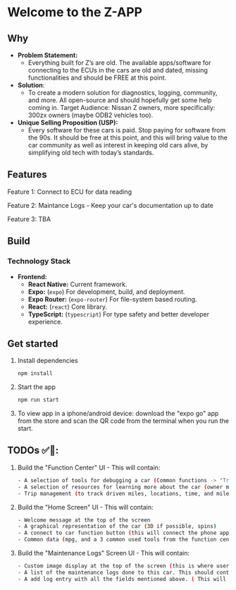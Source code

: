 # Welcome to the Z-APP

## Why

- **Problem Statement:**
  - Everything built for Z’s are old. The available apps/software for connecting to the ECUs in the cars are old and dated, missing functionalities and should be FREE at this point.
- **Solution**:
  - To create a modern solution for diagnostics, logging, community, and more. All open-source and should hopefully get some help coming in.
    Target Audience: Nissan Z owners, more specifically: 300zx owners (maybe ODB2 vehicles too).
- **Unique Selling Proposition (USP):**
  - Every software for these cars is paid. Stop paying for software from the 90s. It should be free at this point, and this will bring value to the car community as well as interest in keeping old cars alive, by simplifying old tech with today’s standards.

## Features

Feature 1: Connect to ECU for data reading

Feature 2: Maintance Logs - Keep your car's documentation up to date

Feature 3: TBA

## Build

### Technology Stack

- **Frontend:**
  - **React Native:** Current framework.
  - **Expo:** (`expo`) For development, build, and deployment.
  - **Expo Router:** (`expo-router`) For file-system based routing.
  - **React:** (`react`) Core library.
  - **TypeScript:** (`typescript`) For type safety and better developer experience.

## Get started

1. Install dependencies

   ```bash
   npm install
   ```

2. Start the app

   ```bash
   npm run start
   ```

3. To view app in a iphone/android device: download the "expo go" app from the store and scan the QR code from the terminal when you run the start.

## TODOs ✅🏁:

1. Build the "Function Center" UI - This will contain:

   ```bash
   - A selection of tools for debugging a car (Common functions -> "Trouble scanning", "Error logs", "Live sensor monitor", "Battery Check")
   - A selection of resources for learning more about the car (owner manuals, diagnosing pdfs, youtube tutorials).
   - Trip management (to track driven miles, locations, time, and miles per galon)
   ```

2. Build the "Home Screen" UI - This will contain:

   ```bash
   - Welcome message at the top of the screen
   - A graphical representation of the car (3D if possible, spins)
   - A connect to car function button (this will connect the phone app to the car via a wired/bluetooth connection to the OBD port)
   - Common data (mpg, and a 3 common used tools from the function center)
   ```

3. Build the "Maintenance Logs" Screen UI - This will contain:

   ```bash
   - Custom image display at the top of the screen (this is where user can set an image of their car)
   - A list of the maintenance logs done to this car. This should contain (Maintenance description, Mile mark, and date ) Will be pulled from a .txt file or maybe a mongodb, and will be constantly updated by user.
   - A add log entry with all the fields mentioned above. ( This will add a new entry to be documented )
   ```
